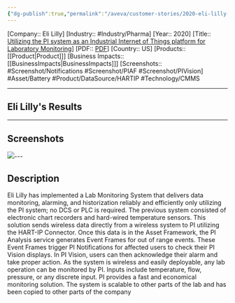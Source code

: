 ```yaml
---
{"dg-publish":true,"permalink":"/aveva/customer-stories/2020-eli-lilly-utilizing-the-pi-system-as-an-industrial-internet-of-things-platform-for-laboratory-monitoring/","dgPassFrontmatter":true}
---
```


[Company:: Eli Lilly]
[Industry:: #Industry/Pharma]
[Year:: 2020]
[Title:: [Utilizing the PI system as an Industrial Internet of Things platform for Laboratory Monitoring](https://resources.osisoft.com/presentations/utilizing-the-pi-system-as-an-industrial-internet-of-things-platform-for-laboratory-monitoring/)]
[PDF:: [PDF](https://cdn.osisoft.com/osi/presentations/2020-uc-san-francisco-online/UC20NA-D2LS04-Lilly-Baker-Utilizing-the-PI-system-as-an-Industrial-Internet-of%20Things-platform-for-Laboratory.pdf)]
[Country:: US]
[Products:: [[Product\|Product]]]
[Business Impacts:: [[BusinessImpacts\|BusinessImpacts]]]
[Screenshots:: #Screenshot/Notifications #Screenshot/PIAF #Screenshot/PIVision]
#Asset/Battery  #Product/DataSource/HARTIP  #Technology/CMMS

---
## Eli Lilly's Results

---
## Screenshots
![](https://i.imgur.com/hDrI4pJ.png)---
## Description
Eli Lilly has implemented a Lab Monitoring System that delivers data monitoring, alarming, and historization reliably and efficiently only utilizing the PI system; no DCS or PLC is required. The previous system consisted of electronic chart recorders and hard-wired temperature sensors. This solution sends wireless data directly from a wireless system to PI utilizing the HART-IP Connector. Once this data is in the Asset Framework, the PI Analysis service generates Event Frames for out of range events. These Event Frames trigger PI Notifications for affected users to check their PI Vision displays. In PI Vision, users can then acknowledge their alarm and take proper action. As the system is wireless and easily deployable, any lab operation can be monitored by PI. Inputs include temperature, flow, pressure, or any discrete input. PI provides a fast and economical monitoring solution. The system is scalable to other parts of the lab and has been copied to other parts of the company